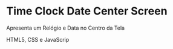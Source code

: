 # Time Clock Date Center Screen
Apresenta um Relógio e Data no Centro da Tela

HTML5, CSS e JavaScrip

